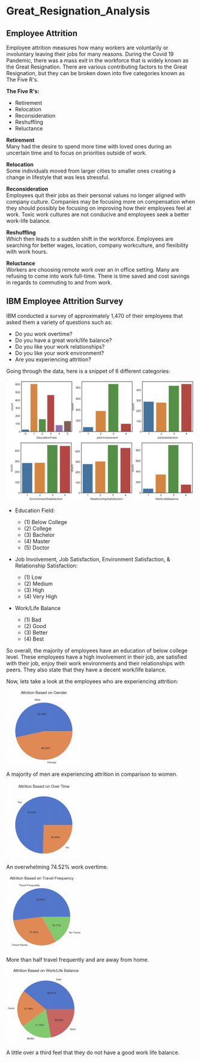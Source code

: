 # Great_Resignation_Analysis

## Employee Attrition

Employee attrition measures how many workers are voluntarily or involuntary leaving their jobs for many reasons. During the Covid 19 Pandemic, there was a mass exit in the workforce that is widely known as the Great Resignation. There are various contributing factors to the Great Resignation, but they can be broken down into five categories known as The Five R's.

<b>The Five R's:</b></br>
- Retirement</br>
- Relocation</br>
- Reconsideration</br>
- Reshuffling</br>
- Reluctance</br>

<b>Retirement</b></br>
Many had the desire to spend more time with loved ones during an uncertain time and to focus on priorities outside of work.

<b>Relocation</b></br>
Some individuals moved from larger cities to smaller ones creating a change in lifestyle that was less stressful.

<b>Reconsideration</b></br>
Employees quit their jobs as their personal values no longer aligned with company culture. Companies may be focusing more on compensation when they should possibly be focusing on improving how their employees feel at work. Toxic work cultures are not conducive and employees seek a better work-life balance.

<b>Reshuffling</b></br>
Which then leads to a sudden shift in the workforce. Employees are searching for better wages, location, company workculture, and flexibility with work hours.

<b>Reluctance</b></br>
Workers are choosing remote work over an in office setting. Many are refusing to come into work full-time. There is time saved and cost savings in regards to commuting to and from work.

## IBM Employee Attrition Survey

IBM conducted a survey of approximately 1,470 of their employees that asked them a variety of questions such as:
- Do you work overtime?
- Do you have a great work/life balance?
- Do you like your work relationships?
- Do you like your work environment?
- Are you experiencing attrition?

Going through the data, here is a snippet of 6 different categories:

![alt text](https://github.com/marcpalumbo/Great_Resignation_Analysis/blob/rl_Great_Resignation_Analysis/Images/IBM_summary_1.png)
![alt text](https://github.com/marcpalumbo/Great_Resignation_Analysis/blob/rl_Great_Resignation_Analysis/Images/IBM_summary_2.png)

- Education Field:
    - (1) Below College
    - (2) College
    - (3) Bachelor
    - (4) Master
    - (5) Doctor

- Job Involvement, Job Satisfaction, Environment Satisfaction, & Relationship Satisfaction:
    - (1) Low
    - (2) Medium
    - (3) High
    - (4) Very High

- Work/Life Balance
    - (1) Bad
    - (2) Good
    - (3) Better
    - (4) Best

So overall, the majority of employees have an education of below college level. These employees have a high involvement in their job, are satisfied with their job, enjoy their work environments and their relationships with peers. They also state that they have a decent work/life balance.

Now, lets take a look at the employees who are experiencing attrition:

<img src="https://github.com/marcpalumbo/Great_Resignation_Analysis/blob/rl_Great_Resignation_Analysis/Images/att_gen.png" width="200">

A majority of men are experiencing attrition in comparison to women.

<img src="https://github.com/marcpalumbo/Great_Resignation_Analysis/blob/rl_Great_Resignation_Analysis/Images/att_overtime.png" width="200">

An overwhelming 74.52% work overtime.

<img src="https://github.com/marcpalumbo/Great_Resignation_Analysis/blob/rl_Great_Resignation_Analysis/Images/att_travel.png" width="200">

More than half travel frequently and are away from home.

<img src="https://github.com/marcpalumbo/Great_Resignation_Analysis/blob/rl_Great_Resignation_Analysis/Images/att_worklifebal.png" width="200">

A little over a third feel that they do not have a good work life balance.